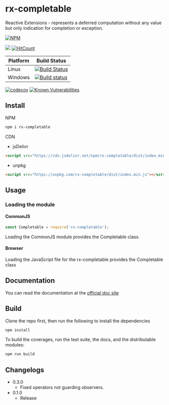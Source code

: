 # rx-completable

Reactive Extensions - represents a deferred computation without any value but only indication for completion or exception. 

[![NPM](https://nodei.co/npm/rx-completable.png)](https://nodei.co/npm/rx-completable/)

[![](https://data.jsdelivr.com/v1/package/npm/rx-completable/badge)](https://www.jsdelivr.com/package/npm/rx-completable)
[![HitCount](http://hits.dwyl.io/lxsmnsyc/rx-completable.svg)](http://hits.dwyl.io/lxsmnsyc/rx-completable)

| Platform | Build Status |
| --- | --- |
| Linux | [![Build Status](https://travis-ci.org/LXSMNSYC/rx-completable.svg?branch=master)](https://travis-ci.org/LXSMNSYC/rx-completable) |
| Windows | [![Build status](https://ci.appveyor.com/api/projects/status/mkjwe462uk80axx4?svg=true)](https://ci.appveyor.com/project/LXSMNSYC/rx-completable) |


[![codecov](https://codecov.io/gh/LXSMNSYC/rx-completable/branch/master/graph/badge.svg)](https://codecov.io/gh/LXSMNSYC/rx-completable)
[![Known Vulnerabilities](https://snyk.io/test/github/LXSMNSYC/rx-completable/badge.svg?targetFile=package.json)](https://snyk.io/test/github/LXSMNSYC/rx-completable?targetFile=package.json)

## Install

NPM

```bash
npm i rx-completable
```

CDN

* jsDelivr
```html
<script src="https://cdn.jsdelivr.net/npm/rx-completable/dist/index.min.js"></script>
```

* unpkg
```html
<script src="https://unpkg.com/rx-completable/dist/index.min.js"></script>
```

## Usage

### Loading the module

#### CommonJS

```js
const Completable = require('rx-completable');
```

Loading the CommonJS module provides the Completable class.

#### Browser

Loading the JavaScript file for the rx-completable provides the Completable class

## Documentation

You can read the documentation at the [official doc site](https://lxsmnsyc.github.io/rx-completable/)

## Build

Clone the repo first, then run the following to install the dependencies

```bash
npm install
```

To build the coverages, run the test suite, the docs, and the distributable modules:

```bash
npm run build
```

## Changelogs
* 0.3.0
  * Fixed operators not guarding observers.
* 0.1.0
  * Release